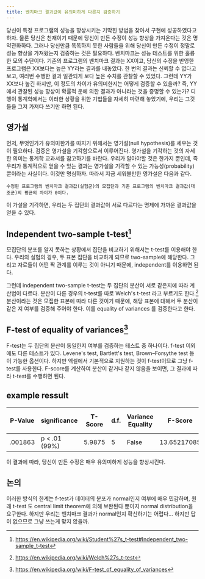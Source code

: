 ```yaml
---
title: 벤치마크 결과값이 유의미하게 다른지 검증하기
---
```


당신이 특정 프로그램의 성능을 향상시키는 기막힌 방법을 찾아서 구현에 성공하였다고 하자. 물론 당신은 천재이기 때문에 당신이 만든 수정이 성능 향상을 가져온다는 것은 명약관화하다. 그러나 당신만큼 똑똑하지 못한 사람들을 위해 당신이 만든 수정이 정말로 성능 향상을 가져왔는지 검증하는 것은 필요하다.
벤치마크는 성능 테스트를 위한 훌륭한 모의 수단이다. 기존의 프로그램의 벤치마크 결과는 XX이고, 당신의 수정을 반영한 프로그램은 XX보다는 높은 YY라는 결과를 내놓았다. 한 번의 결과는 신뢰할 수 없다고 보고, 여러번 수행한 결과 일관되게 보다 높은 수치를 관찰할 수 있었다.
그런데 YY가 XX보다 높긴 하지만, 이 정도의 차이가 유의미한지는 어떻게 검증할 수 있을까? 즉, YY에서 관찰된 성능 향상이 확률적 운에 의한 결과가 아니라는 것을 증명할 수 있는가? 디헹이 통계학에서는 이러한 상황을 위한 기법들을 자세히 마련해 놓았기에, 우리는 그것들을 그져 가져다 쓰기만 하면 된다.

## 영가설

먼저, 무엇인가가 유의미한가를 따지기 위해서는 영가설(null hypothesis)를 세우는 것이 필요하다. 검증은 영가설을 기각함으로서 이루어진다. 영가설을 기각하는 것의 자세한 의미는 통계학 교과서를 참고하기를 바란다. 우리가 알아야할 것은 한가지 뿐인데, 즉 우리가 통계적으로 얻을 수 있는 결과는 영가설을 기각할 수 있는 가능성(probability)뿐이라는 사실이다. 이것만 명심하자. 따라서 지금 세워볼만한 영가설은 다음과 같다.

```
수정된 프로그램의 벤치마크 결과값(실험군)의 모집단과 기존 프로그램의 벤치마크 결과값(대조군)의 평균의 차이가 0이다.
```

이 가설을 기각하면, 우리는 두 집단의 결과값이 서로 다르다는 명제에 가까운 결과값을 얻을 수 있다.

## Independent two-sample t-test[^1]

모집단의 분포를 알지 못하는 상황에서 집단을 비교하기 위해서는 t-test를 이용해야 한다. 우리의 실험의 경우, 두 표본 집단을 비교하게 되므로 two-sample에 해당한다. 그리고 자료들이 어떤 짝 관계를 이루는 것이 아니기 때문에, independent를 이용하면 된다.

그런데 independent two-sample t-test는 두 집단의 분산이 서로 같은지에 따라 계산법이 다르다. 분산이 다른 경우의 t-test를 따로 Welch's t-test 라고 부르기도 한다.[^2]
분산이라는 것은 모집한 표본에 따라 다른 것이기 때문에, 해당 표본에 대해서 두 분산이 같은 지 여부를 검증해 주어야 한다. 이를 equality of variances 를 검증한다고 한다.

## F-test of equality of variances[^3]

F-test는 두 집단의 분산이 동일한지 여부를 검증하는 테스트 중 하나이다. f-test 이외에도 다른 테스트가 있다. Levene's test, Bartlett's test, Brown–Forsythe test 등이 가능한 옵션이다. 하지만 엑셀에서 기본적으로 지원하는 것이 f-test이므로 그냥 f-test를 사용한다.
F-score를 계산하여 분산이 같거나 같지 않음을 보이면, 그 결과에 따라 t-test를 수행하면 된다.

## example ressult

| P-Value | significance  | T-Score | d.f. | Variance Equality | F-Score     | d.f.1 / d.f.2 | F Critical one-tail ( α = 0.05) |
|---------|---------------|---------|------|-------------------|-------------|---------------|---------------------------------|
| .001863 | p < .01 (99%) | 5.9875  | 5    | False             | 13.65217085 | 4 / 4         | 6.388232909                     |

이 결과에 따라, 당신이 만든 수정은 매우 유의미하게 성능을 향상시킨다.

## 논의

이러한 방식의 한계는 f-test가 데이터의 분포가 normal인지 여부에 매우 민감하며, 원래 t-test 도 central limit theorem에 의해 보완된다 뿐이지 normal distribution을 요구한다. 하지만 우리는 벤치마크 결과가 normal인지 확신하기는 어렵다... 하지만 답이 없으므로 그냥 쓰는게 맞지 않을까.


[^1]: https://en.wikipedia.org/wiki/Student%27s_t-test#Independent_two-sample_t-test
[^2]: https://en.wikipedia.org/wiki/Welch%27s_t-test
[^3]: https://en.wikipedia.org/wiki/F-test_of_equality_of_variances
